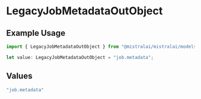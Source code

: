 # LegacyJobMetadataOutObject

## Example Usage

```typescript
import { LegacyJobMetadataOutObject } from "@mistralai/mistralai/models/components";

let value: LegacyJobMetadataOutObject = "job.metadata";
```

## Values

```typescript
"job.metadata"
```